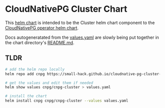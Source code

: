 # CloudNativePG Cluster Chart

This [helm chart](https://small-hack.github.io/cloudnative-pg-tenant-chart/) is intended to be the Cluster helm chart component to the [CloudNativePG operator helm chart](https://github.com/cloudnative-pg/charts).

Docs autogeneratated from the [values.yaml](charts/cloudnative-pg-cluster/values.yaml) are slowly being put together in the chart directory's [README.md](./charts/cloudnative-pg-cluster/README.md).

## TLDR

```bash
# add the helm repo locally
helm repo add cnpg https://small-hack.github.io/cloudnative-pg-cluster-chart

# get the values and edit them if needed
helm show values cnpg/cnpg-cluster > values.yaml

# install the chart
helm install cnpg cnpg/cnpg-cluster --values values.yaml
```
